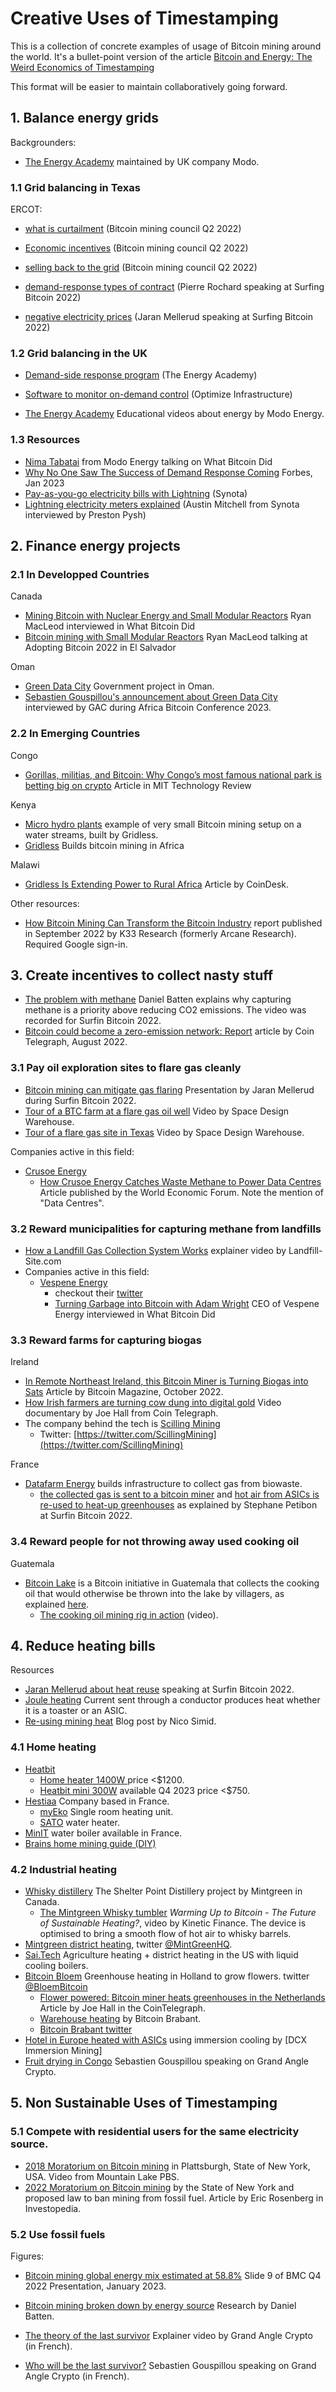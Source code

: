 # Creative Uses of Timestamping

This is a collection of concrete examples of usage of Bitcoin mining around the world. It's a bullet-point version of the article [Bitcoin and Energy: The Weird Economics of Timestamping](https://www.opcodeconsulting.com/post/the-weird-economics-of-timestamping)

This format will be easier to maintain collaboratively going forward. 


## 1. Balance energy grids 

Backgrounders:
- [The Energy Academy](https://platform.modo.energy/phase/channels?wchannelid=wy5tng1x36) maintained by UK company Modo.


### 1.1 Grid balancing in Texas


ERCOT:


 - [what is curtailment](https://youtu.be/9ISSe8A3pVc?t=1132) (Bitcoin mining council Q2 2022)

 - [Economic incentives](https://youtu.be/9ISSe8A3pVc?t=1370) (Bitcoin mining council Q2 2022)

 - [selling back to the grid](https://youtu.be/9ISSe8A3pVc?t=1466) (Bitcoin mining council Q2 2022)

 - [demand-response types of contract](https://youtu.be/9ISSe8A3pVc?t=1466) (Pierre Rochard speaking at Surfing Bitcoin 2022)

 - [negative electricity prices](https://youtu.be/oS1FGdngXVs?t=5987) (Jaran Mellerud speaking at Surfing Bitcoin 2022)


### 1.2 Grid balancing in the UK

- [Demand-side response program](https://platform.modo.energy/phase/channels?wchannelid=wy5tng1x36&wmediaid=tjkmc4fldw) (The Energy Academy)

- [Software to monitor on-demand control](https://optimizeinfrastructure.com/) (Optimize Infrastructure)

- [The Energy Academy](https://platform.modo.energy/phase/channels?wchannelid=wy5tng1x36) Educational videos about energy by Modo Energy.

### 1.3 Resources

- [Nima Tabatai](https://youtu.be/uMO28OP0EWg) from Modo Energy talking on What Bitcoin Did
- [Why No One Saw The Success of Demand Response Coming](https://www.forbes.com/sites/jemmagreen/2023/01/27/why-no-one-saw-the-success-of-demand-response-coming) Forbes, Jan 2023
- [Pay-as-you-go electricity bills with Lightning](https://www.synota.io/) (Synota)
- [Lightning electricity meters explained](https://youtu.be/kvVsguudUaE) (Austin Mitchell from Synota interviewed by Preston Pysh)


## 2. Finance energy projects

### 2.1 In Developped Countries

Canada
- [Mining Bitcoin with Nuclear Energy and Small Modular Reactors](https://youtu.be/6UdJ1Ak7Els) Ryan MacLeod interviewed in What Bitcoin Did
- [Bitcoin mining with Small Modular Reactors](https://youtu.be/oA_mS--TaUw) Ryan MacLeod talking at Adopting Bitcoin 2022 in El Salvador

Oman
- [Green Data City](https://www.greendatacityoman.com/) Government project in Oman.
- [Sebastien Gouspillou's announcement about Green Data City](https://youtu.be/iPJO9qThdIw?t=359) interviewed by GAC during Africa Bitcoin Conference 2023.

### 2.2 In Emerging Countries

Congo
- [Gorillas, militias, and Bitcoin: Why Congo’s most famous national park is betting big on crypto](https://www.technologyreview.com/2023/01/13/1066820/cryptocurrency-bitcoin-mining-congo-virunga-national-park/) Article in MIT Technology Review

Kenya
- [Micro hydro plants](https://twitter.com/hash_bender/status/1577354828551962624) example of very small Bitcoin mining setup on a water streams, built by Gridless.
- [Gridless](https://twitter.com/GridlessCompute) Builds bitcoin mining in Africa

Malawi
- [Gridless Is Extending Power to Rural Africa](https://www.coindesk.com/consensus-magazine/2023/04/17/gridless-mining-extends-power-in-africa/) Article by CoinDesk.

Other resources:
- [How Bitcoin Mining Can Transform the Bitcoin Industry](https://k33.com/research/reports/industry-reports/how-bitcoin-mining-can-transform-the-energy-industry) report published in September 2022 by K33 Research (formerly Arcane Research). Required Google sign-in.


## 3. Create incentives to collect nasty stuff

- [The problem with methane](https://youtu.be/oS1FGdngXVs?t=2898) Daniel Batten explains why capturing methane is a priority above reducing CO2 emissions. The video was recorded for Surfin Bitcoin 2022.
- [Bitcoin could become a zero-emission network: Report](https://cointelegraph.com/news/bitcoin-could-become-a-zero-emission-network-report) article by Coin Telegraph, August 2022.


### 3.1 Pay oil exploration sites to flare gas cleanly

- [Bitcoin mining can mitigate gas flaring](https://youtu.be/oS1FGdngXVs?t=6280) Presentation by Jaran Mellerud during Surfin Bitcoin 2022.
- [Tour of a BTC farm at a flare gas oil well](https://www.youtube.com/watch?v=90ToBZ0PNqc) Video by Space Design Warehouse.
- [Tour of a flare gas site in Texas](https://youtu.be/-MagKdbx_NY) Video by Space Design Warehouse.

Companies active in this field:
- [Crusoe Energy](https://www.crusoeenergy.com/digital-flare-mitigation)
    - [How Crusoe Energy Catches Waste Methane to Power Data Centres](https://www.weforum.org/videos/this-start-up-catches-waste-methane-to-power-data-centres) Article published by the World Economic Forum. Note the mention of "Data Centres".


### 3.2 Reward municipalities for capturing methane from landfills

- [How a Landfill Gas Collection System Works](https://youtu.be/W3VayVWUrGM) explainer video by Landfill-Site.com
- Companies active in this field:
    - [Vespene Energy](https://vespene.energy/) 
       - checkout their [twitter](https://twitter.com/Vespene_Energy)
       - [Turning Garbage into Bitcoin with Adam Wright](https://www.youtube.com/watch?v=lCkHEqxDsYQ) CEO of Vespene Energy interviewed in What Bitcoin Did


### 3.3 Reward farms for capturing biogas 

Ireland
- [In Remote Northeast Ireland, this Bitcoin Miner is Turning Biogas into Sats](https://bitcoinmagazine.com/business/profiting-on-biogas-with-bitcoin-mining) Article by Bitcoin Magazine, October 2022.
- [How Irish farmers are turning cow dung into digital gold](https://www.youtube.com/watch?v=xkVOJAWP688) Video documentary by Joe Hall from Coin Telegraph.
- The company behind the tech is [Scilling Mining](https://www.scillingmining.com/)
  - Twitter: [https://twitter.com/ScillingMining](https://twitter.com/ScillingMining)

France
- [Datafarm Energy](https://datafarmenergy.com/en/home-en/) builds infrastructure to collect gas from biowaste.
  - [the collected gas is sent to a bitcoin miner](https://youtu.be/q_rXb5x-DjQ?t=61) and [hot air from ASICs is re-used to heat-up greenhouses](https://youtu.be/q_rXb5x-DjQ?t=1845) as explained by Stephane Petibon at Surfin Bitcoin 2022. 

### 3.4 Reward people for not throwing away used cooking oil

Guatemala
- [Bitcoin Lake](https://twitter.com/LakeBitcoin) is a Bitcoin initiative in Guatemala that collects the cooking oil that would otherwise be thrown into the lake by villagers, as explained [here](https://twitter.com/namcios/status/1572705863252561922?s=46&t=B8L3kXZVJxzq4AJvktjj8Q).
  - [The cooking oil mining rig in action](https://twitter.com/DocumentingBTC/status/1570029184675901441) (video).   


## 4. Reduce heating bills

Resources
- [Jaran Mellerud about heat reuse](https://youtu.be/oS1FGdngXVs?t=6333) speaking at Surfin Bitcoin 2022.
- [Joule heating](https://en.wikipedia.org/wiki/Joule_heating) Current sent through a conductor produces heat whether it is a toaster or an ASIC.
- [Re-using mining heat](https://nicosmid.substack.com/p/re-using-mining-heat?r=1id316&utm_campaign=post&utm_medium=web) Blog post by Nico Simid.

### 4.1 Home heating

- [Heatbit](https://heatbit.com/#product-mob)
  - [Home heater 1400W ](https://twitter.com/heatbit_com/status/1641818109832036354?s=20) price <$1200.
  - [Heatbit mini 300W](https://twitter.com/heatbit_com/status/1647191913789812736?s=20) available Q4 2023 price <$750.
- [Hestiaa](https://hestiia.com/en) Company based in France.
  - [myEko](https://hestiia.com/en/myEko) Single room heating unit.
  - [SATO](https://hestiia.com/en/blog/the-incredible-story-of-sato) water heater.
- [MinIT](https://www.minit.tresorio.com/) water boiler available in France.
- [Brains home mining guide (DIY)](https://braiins.com/blog/guide-home-hvac-heating-bitcoin-mining)


### 4.2 Industrial heating

- [Whisky distillery](https://mintgreen.co/projects/shelter-point-distillery/) The Shelter Point Distillery project by Mintgreen in Canada.
  - [The Mintgreen Whisky tumbler](https://www.youtube.com/watch?v=nTRdmYX-0h8&t=259s) *Warming Up to Bitcoin - The Future of Sustainable Heating?*, video by Kinetic Finance. The device is optimised to bring a smooth flow of hot air to whisky barrels.
- [Mintgreen district heating](https://mintgreen.co/#projects), twitter [@MintGreenHQ](https://twitter.com/MintGreenHQ). 
- [Sai.Tech](https://sai.tech/) Agriculture heating + district heating in the US with liquid cooling boilers.
- [Bitcoin Bloem](http://www.bitcoinbloem.com/) Greenhouse heating in Holland to grow flowers. twitter [@BloemBitcoin](https://twitter.com/bloembitcoin)
  - [Flower powered: Bitcoin miner heats greenhouses in the Netherlands](https://cointelegraph.com/news/flower-powered-bitcoin-miner-heats-greenhouses-in-the-netherlands) Article by Joe Hall in the CoinTelegraph.
  - [Warehouse heating](https://twitter.com/bitcoinbrabant/status/1577644318399029250) by Bitcoin Brabant.
  - [Bitcoin Brabant twitter](https://twitter.com/BitcoinBrabant)
 - [Hotel in Europe heated with ASICs](https://twitter.com/DCX_Immersion) using immersion cooling by [DCX Immersion Mining]
 - [Fruit drying in Congo](https://www.youtube.com/watch?v=Wv-TlzCyYOY&t=653s) Sebastien Gouspillou speaking on Grand Angle Crypto.


## 5. Non Sustainable Uses of Timestamping
 
### 5.1 Compete with residential users for the same electricity source. 

- [2018 Moratorium on Bitcoin mining](https://youtu.be/-M6222N2_O8) in Plattsburgh, State of New York, USA. Video from Mountain Lake PBS. 
- [2022 Moratorium on Bitcoin mining](https://www.investopedia.com/crypto-mining-ban-5409564) by the State of New York and proposed law to ban mining from fossil fuel. Article by Eric Rosenberg in Investopedia.

### 5.2 Use fossil fuels

Figures:
- [Bitcoin mining global energy mix estimated at 58.8%](https://bitcoinminingcouncil.com/wp-content/uploads/2023/01/BMC-Q4-2022-Presentation.pdf) Slide 9 of BMC Q4 2022 Presentation, January 2023.
- [Bitcoin mining broken down by energy source](https://batcoinz.com/bitcoin-by-energy-source/) Research by Daniel Batten.

- [The theory of the last survivor](https://youtu.be/DlmzYT24_5s) Explainer video by Grand Angle Crypto (in French).
- [Who will be the last survivor?](https://youtu.be/VF4rzFuQkyQ) Sebastien Gouspillou speaking on Grand Angle Crypto (in French).


